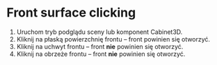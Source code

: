 # Front surface clicking

1. Uruchom tryb podglądu sceny lub komponent Cabinet3D.
2. Kliknij na płaską powierzchnię frontu – front powinien się otworzyć.
3. Kliknij na uchwyt frontu – front **nie** powinien się otworzyć.
4. Kliknij na obrzeże frontu – front **nie** powinien się otworzyć.
